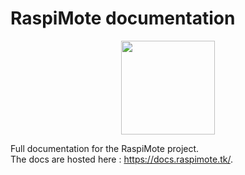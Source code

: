 # RaspiMote documentation

<div align="center">
  <img src="https://github.com/RaspiMote/RaspiMote/raw/main/logo/RaspiMote_logo_500px.png" width="150">
</div>

Full documentation for the RaspiMote project.  
The docs are hosted here : https://docs.raspimote.tk/.

